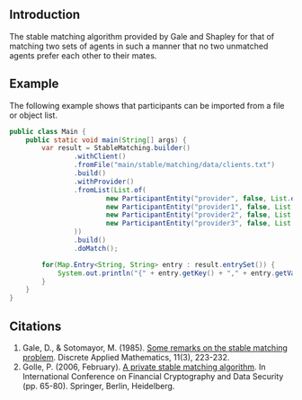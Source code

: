 ## Introduction

The stable matching algorithm provided by Gale and Shapley for that of matching two sets of agents in such a manner that no two unmatched agents prefer each other to their mates.

## Example 

The following example shows that participants can be imported from a file or object list.

```java
public class Main {
    public static void main(String[] args) {
        var result = StableMatching.builder()
                .withClient()
                .fromFile("main/stable/matching/data/clients.txt")
                .build()
                .withProvider()
                .fromList(List.of(
                        new ParticipantEntity("provider", false, List.of("client", "client2", "client1", "client3")),
                        new ParticipantEntity("provider1", false, List.of("client", "client2", "client3", "client1")),
                        new ParticipantEntity("provider2", false, List.of("client3", "client1", "client", "client2")),
                        new ParticipantEntity("provider3", false, List.of("client", "client1", "client3", "client2"))
                ))
                .build()
                .doMatch();

        for(Map.Entry<String, String> entry : result.entrySet()) {
            System.out.println("{" + entry.getKey() + "," + entry.getValue() + "}");
        }
    }
}
```

## Citations

1. Gale, D., & Sotomayor, M. (1985). [Some remarks on the stable matching problem](https://www.sciencedirect.com/science/article/pii/0166218X85900745). Discrete Applied Mathematics, 11(3), 223-232.
2. Golle, P. (2006, February). [A private stable matching algorithm](https://link.springer.com/chapter/10.1007/11889663_5). In International Conference on Financial Cryptography and Data Security (pp. 65-80). Springer, Berlin, Heidelberg.